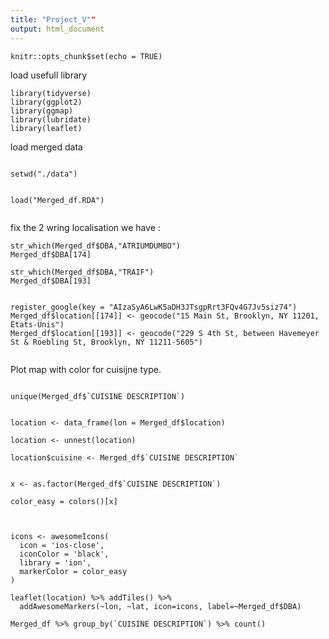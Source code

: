 ```yaml
---
title: "Project_V""
output: html_document
---
```


```{r setup, include=FALSE}
knitr::opts_chunk$set(echo = TRUE)
```


load usefull library

```{r }
library(tidyverse)
library(ggplot2)
library(ggmap)
library(lubridate) 
library(leaflet)

```



load merged data

```{r }

setwd("./data")


load("Merged_df.RDA")


```
fix the 2 wring localisation we have : 
```{r }
str_which(Merged_df$DBA,"ATRIUMDUMBO")
Merged_df$DBA[174]

str_which(Merged_df$DBA,"TRAIF")
Merged_df$DBA[193]


register_google(key = "AIzaSyA6LwK5aDH3JTsgpRrt3FQv4G7Jv5siz74")
Merged_df$location[[174]] <- geocode("15 Main St, Brooklyn, NY 11201, États-Unis")
Merged_df$location[[193]] <- geocode("229 S 4th St, between Havemeyer St & Roebling St, Brooklyn, NY 11211-5605")


```
Plot map with color for cuisijne type.

```{r }

unique(Merged_df$`CUISINE DESCRIPTION`)


location <- data_frame(lon = Merged_df$location)

location <- unnest(location)

location$cuisine <- Merged_df$`CUISINE DESCRIPTION`


x <- as.factor(Merged_df$`CUISINE DESCRIPTION`)

color_easy = colors()[x]



icons <- awesomeIcons(
  icon = 'ios-close',
  iconColor = 'black',
  library = 'ion',
  markerColor = color_easy
)

leaflet(location) %>% addTiles() %>%
  addAwesomeMarkers(~lon, ~lat, icon=icons, label=~Merged_df$DBA)

Merged_df %>% group_by(`CUISINE DESCRIPTION`) %>% count() 
```
